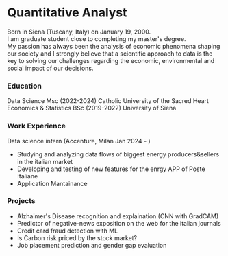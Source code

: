# Quantitative Analyst 
Born in Siena (Tuscany, Italy) on January 19, 2000.  
I am graduate student close to completing my master's degree.  
My passion has always been the analysis of economic phenomena shaping our society and I strongly believe that a scientific approach to data is the key to solving our challenges regarding the economic, environmental and social impact of our decisions.

### Education
Data Science Msc (2022-2024) Catholic University of the Sacred Heart  
Economics & Statistics BSc (2019-2022) University of Siena

### Work Experience
Data science intern (Accenture, Milan Jan 2024 - )
- Studying and analyzing data flows of biggest energy producers&sellers in the italian market 
- Developing and testing of new features for the enrgy APP of Poste Italiane
- Application Mantainance 

### Projects
- Alzhaimer's Disease recognition and explaination (CNN with GradCAM)
- Predictor of negative-news exposition on the web for the italian journals
- Credit card fraud detection with ML
- Is Carbon risk priced by the stock market?
- Job placement prediction and gender gap evaluation





